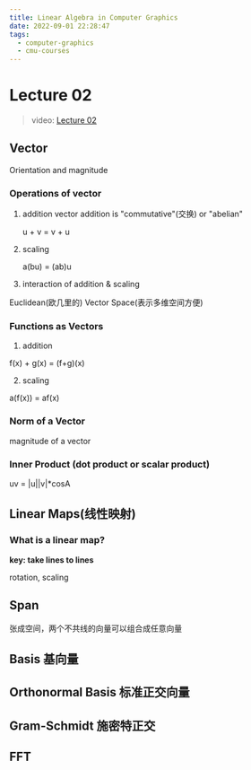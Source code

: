 ```yaml
---
title: Linear Algebra in Computer Graphics
date: 2022-09-01 22:28:47
tags:
  - computer-graphics
  - cmu-courses
---
```


# Lecture 02

> video: [Lecture 02](https://www.youtube.com/watch?v=2c8XQlQApx8&list=PL9_jI1bdZmz2emSh0UQ5iOdT2xRHFHL7E&index=3)

## Vector

Orientation and magnitude

### Operations of vector

1. addition
   vector addition is "commutative"(交换) or "abelian"

   u + v = v + u

2. scaling

   a(bu) = (ab)u

3. interaction of addition & scaling

Euclidean(欧几里的) Vector Space(表示多维空间方便) 


### Functions as Vectors

1. addition

f(x) + g(x) = (f+g)(x)

2. scaling

a(f(x)) = af(x)

### Norm of a Vector

magnitude of a vector

### Inner Product (dot product or scalar product)

uv = |u||v|*cosA

## Linear Maps(线性映射)

### What is a linear map?

**key: take lines to lines**

rotation, scaling

## Span

张成空间，两个不共线的向量可以组合成任意向量

## Basis 基向量

## Orthonormal Basis 标准正交向量

## Gram-Schmidt 施密特正交

## FFT
